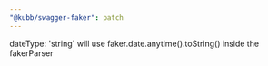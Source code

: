 ```yaml
---
"@kubb/swagger-faker": patch
---
```


dateType: 'string` will use faker.date.anytime().toString() inside the fakerParser
